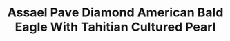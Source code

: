 ---
title: Assael Pave Diamond American Bald Eagle With Tahitian Cultured Pearl
description: |
  A beautifully rendered American Bald Eagle grasps a Tahitian Pearl in its talons in this sparkling, inspired pendant necklace.
specs: |
  11.7mm x 15.9mm Tahitian Natural Color Cultured Pearl with 7.31 carats of White Diamonds, set in 18K White Gold.
images:
  - /uploads/assael-pave-diamond-american-bald-eagle-with-tahitian-cultured-pearl.png
category: Julie Parker Endangered Species
order: 4
tags:
  - necklaces
---
